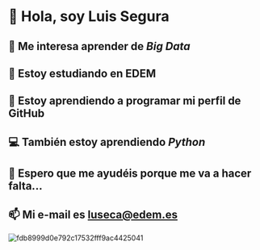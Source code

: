 # 👋 Hola, soy **Luis Segura**
## 👀 Me interesa aprender de ***Big Data***
## 🧭 Estoy estudiando en EDEM
## 🌱 Estoy aprendiendo a programar mi perfil de GitHub
## 💻 También estoy aprendiendo *Python*
## 🙏 Espero que me ayudéis porque me va a hacer falta...
## 📫 Mi e-mail es luseca@edem.es
![fdb8999d0e792c17532fff9ac4425041](https://github.com/Luseca/Luseca/assets/148787198/b45def05-01d1-4559-8198-e6c94ae9034e)
